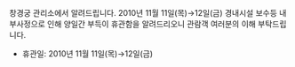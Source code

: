 창경궁 관리소에서 알려드립니다.
2010년 11월 11일(목)→12일(금) 경내시설 보수등 내부사정으로 인해 양일간 부득이 휴관함을 알려드리오니 관람객 여러분의 이해 부탁드립니다.
- 휴관일: 2010년 11월 11일(목)→12일(금)